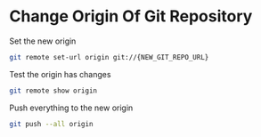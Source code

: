 # Change Origin Of Git Repository

Set the new origin

```bash
git remote set-url origin git://{NEW_GIT_REPO_URL}
```

Test the origin has changes

```bash
git remote show origin
```

Push everything to the new origin

```bash
git push --all origin
```
